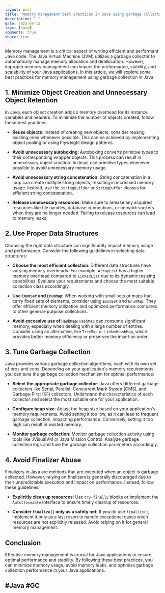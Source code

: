 ```yaml
---
layout: post
title: "Memory management best practices in Java using garbage collection"
description: " "
date: 2023-09-13
tags: [Java]
comments: true
share: true
---
```


Memory management is a critical aspect of writing efficient and performant Java code. The Java Virtual Machine (JVM) utilizes a garbage collector to automatically manage memory allocation and deallocation. However, improper memory management can impact the performance, stability, and scalability of your Java applications. In this article, we will explore some best practices for memory management using garbage collection in Java.

## 1. Minimize Object Creation and Unnecessary Object Retention

In Java, each object creation adds a memory overhead for its instance variables and headers. To minimize the number of objects created, follow these best practices:

- **Reuse objects**: Instead of creating new objects, consider reusing existing ones whenever possible. This can be achieved by implementing object pooling or using Flyweight design patterns.

- **Avoid unnecessary autoboxing**: Autoboxing converts primitive types to their corresponding wrapper objects. This process can result in unnecessary object creation. Instead, use primitive types whenever possible to avoid unnecessary memory usage.

- **Avoid unnecessary string concatenation**: String concatenation in a loop can create multiple string objects, resulting in increased memory usage. Instead, use the `StringBuilder` or `StringBuffer` classes for efficient string concatenation.

- **Release unnecessary resources**: Make sure to release any acquired resources like file handles, database connections, or network sockets when they are no longer needed. Failing to release resources can lead to memory leaks.

## 2. Use Proper Data Structures

Choosing the right data structure can significantly impact memory usage and performance. Consider the following guidelines in selecting data structures:

- **Choose the most efficient collection**: Different data structures have varying memory overheads. For example, `ArrayList` has a higher memory overhead compared to `LinkedList` due to its dynamic resizing capabilities. Evaluate your requirements and choose the most suitable collection class accordingly.

- **Use `EnumSet` and `EnumMap`**: When working with small sets or maps that carry fixed sets of elements, consider using `EnumSet` and `EnumMap`. They offer efficient memory utilization and optimized performance compared to other general-purpose collections.

- **Avoid excessive use of `HashMap`**: `HashMap` can consume significant memory, especially when dealing with a large number of entries. Consider using an alternative, like `TreeMap` or `LinkedHashMap`, which provides better memory efficiency or preserves the insertion order.

## 3. Tune Garbage Collection

Java provides various garbage collection algorithms, each with its own set of pros and cons. Depending on your application's memory requirements, you can tune the garbage collection mechanism for optimal performance:

- **Select the appropriate garbage collector**: Java offers different garbage collectors like Serial, Parallel, Concurrent Mark Sweep (CMS), and Garbage-First (G1) collectors. Understand the characteristics of each collector and select the most suitable one for your application.

- **Configure heap size**: Adjust the heap size based on your application's memory requirements. Avoid setting it too low, as it can lead to frequent garbage collection, impacting performance. Conversely, setting it too high can result in wasted memory.

- **Monitor garbage collection**: Monitor garbage collection activity using tools like JVisualVM or Java Mission Control. Analyze garbage collection logs and tune the garbage collection parameters accordingly.

## 4. Avoid Finalizer Abuse

Finalizers in Java are methods that are executed when an object is garbage collected. However, relying on finalizers is generally discouraged due to their unpredictable execution and impact on performance. Instead, follow these guidelines:

- **Explicitly clean up resources**: Use `try-finally` blocks or implement the `AutoCloseable` interface to ensure timely cleanup of resources.

- **Consider `finalize()` only as a safety net**: If you do use `finalize()`, implement it only as a last resort to handle exceptional cases when resources are not explicitly released. Avoid relying on it for general memory management.

## Conclusion

Effective memory management is crucial for Java applications to ensure optimal performance and stability. By following these best practices, you can minimize memory usage, avoid memory leaks, and optimize garbage collection performance in your Java applications.

## #Java #GC
